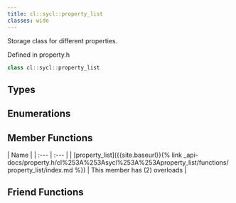 ```yaml
---
title: cl::sycl::property_list
classes: wide
---
```



Storage class for different properties. 

Defined in property.h

```cpp
class cl::sycl::property_list
```

## Types

## Enumerations

## Member Functions

  | Name |
| :--- | :--- |
| [property\_list]({{site.baseurl}}{% link _api-docs/property.h/cl%253A%253Asycl%253A%253Aproperty_list/functions/property_list/index.md %}) | This member has (2) overloads |


## Friend Functions

